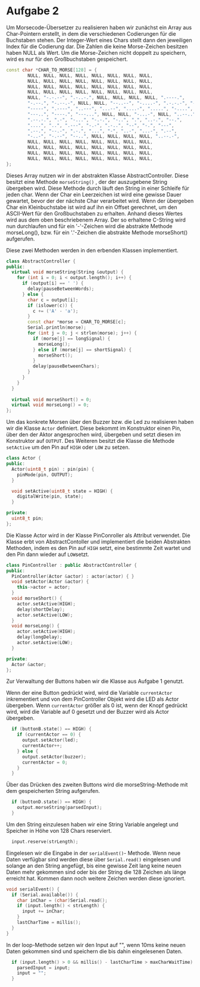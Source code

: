 # Aufgabe 2

Um Morsecode-Übersetzer zu realisieren haben wir zunächst ein Array aus Char-Pointern erstellt, in dem die verschiedenen Codierungen für die Buchstaben stehen. Der Integer-Wert eines Chars stellt dann den jeweiligen Index für die Codierung dar. Die Zahlen die keine Morse-Zeichen besitzen haben NULL als Wert. Um die Morse-Zeichen nicht doppelt zu speichern, wird es nur für den Großbuchstaben gespeichert.

````c++
const char *CHAR_TO_MORSE[128] = {
        NULL, NULL, NULL, NULL, NULL, NULL, NULL, NULL,
        NULL, NULL, NULL, NULL, NULL, NULL, NULL, NULL,
        NULL, NULL, NULL, NULL, NULL, NULL, NULL, NULL,
        NULL, NULL, NULL, NULL, NULL, NULL, NULL, NULL,
        NULL, "-.-.--", ".-..-.", NULL, NULL, NULL, NULL, ".----.",
        "-.--.", "-.--.-", NULL, NULL, "--..--", "-....-", ".-.-.-", "-..-.",
        "-----", ".----", "..---", "...--", "....-", ".....", "-....", "--...",
        "---..", "----.", "---...", NULL, NULL, "-...-", NULL, "..--..",
        ".--.-.", ".-", "-...", "-.-.", "-..", ".", "..-.", "--.",
        "....", "..", ".---", "-.-", ".-..", "--", "-.", "---",
        ".--.", "--.-", ".-.", "...", "-", "..-", "...-", ".--",
        "-..-", "-.--", "--..", NULL, NULL, NULL, NULL, "..--.-",
        NULL, NULL, NULL, NULL, NULL, NULL, NULL, NULL,
        NULL, NULL, NULL, NULL, NULL, NULL, NULL, NULL,
        NULL, NULL, NULL, NULL, NULL, NULL, NULL, NULL,
        NULL, NULL, NULL, NULL, NULL, NULL, NULL, NULL,
};
````



Dieses Array nutzen wir in der  abstrakten Klasse AbstractController. Diese besitzt eine Methode ``morseString()`` , der der auszugebene String übergeben wird. Diese Methode durch läuft den String in einer Schleife für jeden char. Wenn der Char ein Leerzeichen ist wird eine gewisse Dauer gewartet, bevor der der nächste Char verarbeitet wird. Wenn der übergeben Char ein Kleinbuchstabe ist wird auf ihn ein Offset gerechnet, um den ASCII-Wert für den Großbuchstaben zu erhalten. Anhand dieses Wertes wird aus dem oben beschriebenem Array. Der so erhaltene C-String wird nun durchlaufen und für ein '-'-Zeichen wird die abstrakte Methode morseLong(), bzw. für ein '.'-Zeichen die abstrakte Methode morseShort() aufgerufen. 

Diese zwei Methoden werden in den erbenden Klassen implementiert.

````c++
class AbstractController {
public:
  virtual void morseString(String &output) {
    for (int i = 0; i < output.length(); i++) {
      if (output[i] == ' ') {
        delay(pauseBetweenWords);
      } else {
        char c = output[i];
        if (islower(c)) {
          c += ('A' - 'a');
        }
        const char *morse = CHAR_TO_MORSE[c];
        Serial.println(morse);
        for (int j = 0; j < strlen(morse); j++) {
          if (morse[j] == longSignal) {
            morseLong();
          } else if (morse[j] == shortSignal) {
            morseShort();
          }
          delay(pauseBetweenChars);
        }
      }
    }
  }
  
  virtual void morseShort() = 0;
  virtual void morseLong() = 0;
};
````

Um das konkrete Morsen über den Buzzer bzw. die Led zu realisieren haben wir die Klasse `Actor` definiert. Diese bekommt im Konstruktor einen Pin, über den der Aktor angesprochen wird, übergeben und setzt diesen im Konstruktor auf `OUTPUT`. Des Weiteren besitzt die Klasse die Methode `setActive` um den Pin auf `HIGH` oder `LOW` zu setzen.

````c++
class Actor {
public:
  Actor(uint8_t pin) : pin(pin) {
    pinMode(pin, OUTPUT);
  }

  void setActive(uint8_t state = HIGH) {
    digitalWrite(pin, state);
  }

private:
  uint8_t pin;
};
````

Die Klasse Actor wird in der Klasse PinConroller als Attribut verwendet. Die Klasse erbt von AbstractContoller und implementiert die beiden Abstrakten Methoden, indem es den Pin auf `HIGH` setzt, eine bestimmte Zeit wartet und den Pin dann wieder auf `LOW`setzt.

````c++
class PinController : public AbstractController {
public:
  PinController(Actor &actor) : actor(actor) { }
  void setActor(Actor &actor) {
    this->actor = actor;
  }
  void morseShort() {
    actor.setActive(HIGH);
    delay(shortDelay);
    actor.setActive(LOW);
  }
  void morseLong() {
    actor.setActive(HIGH);
    delay(longDelay);
    actor.setActive(LOW);
  }

private:
  Actor &actor;
};
````

Zur Verwaltung der Buttons haben wir die Klasse aus Aufgabe 1 genutzt.

Wenn der eine Button gedrückt wird, wird die Variable `currentActor`  inkrementiert und von dem PinController Objekt wird die LED als Actor übergeben. Wenn `currentActor` größer als 0 ist, wenn der Knopf gedrückt wird, wird die Variable auf 0 gesetzt und der Buzzer wird als Actor übergeben.

````c++
  if (buttonB.state() == HIGH) {
    if (currentActor == 0) {
      output.setActor(led);
      currentActor++;
    } else {
      output.setActor(buzzer);
      currentActor = 0;
    }
  }
````

Über das Drücken des zweiten Buttons wird die morseString-Methode mit dem gespeicherten String  aufgerufen.

````c++
  if (buttonD.state() == HIGH) {
    output.morseString(parsedInput);
  }
````

Um den String einzulesen haben wir eine String Variable angelegt und Speicher in Höhe von 128 Chars reserviert.

````c++
  input.reserve(strLength);
````

Eingelesen wir die Eingabe in der `serialEvent()`- Methode. Wenn neue Daten verfügbar sind werden diese über `Serial.read()` eingelesen und solange an den String angefügt, bis eine gewisse Zeit lang keine neuen Daten mehr gekommen sind oder bis der String die 128 Zeichen als länge erreicht hat. Kommen dann noch weitere Zeichen werden diese ignoriert.

````c++
void serialEvent() {
  if (Serial.available()) {
    char inChar = (char)Serial.read();
    if (input.length() < strLength) {
      input += inChar;
    }
    lastCharTime = millis();
  }
}
````

In der loop-Methode setzen wir den Input auf "", wenn 10ms keine neuen Daten gekommen sind und speichern die bis dahin eingelesenen Daten.

````c++
  if (input.length() > 0 && millis() - lastCharTime > maxCharWaitTime) {
    parsedInput = input;
    input = "";
  }
````

